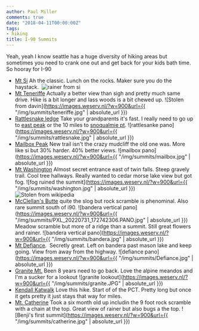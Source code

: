 ```yaml
---
author: Paul Miller
comments: true
date: "2018-04-11T00:00:00Z"
tags:
- hiking
title: I-90 Summits
---
```


Yeah, yeah I know seattle has a huge diversity of hiking areas but sometimes you need to crank one out and get back for your kids bath time. So hooray for I-90

- [Mt Si](https://www.wta.org/go-hiking/hikes/mount-si)
  Ah the classic. Lunch on the rocks. Maker sure you do the haystack. 
  ![rainer from si](https://images.weserv.nl/?url=https://paulgmiller.github.io/img/summits/si.JPG&w=900
)
- [Mt Teneriffe](https://www.wta.org/go-hiking/hikes/mount-teneriffe-road-trail)
  Actually a better view than sigh and pretty much same drive. Hike is a bit longer and lass woods is a bit chewed up. 
  ![Stolen from davin](https://images.weserv.nl/?w=900&url={{ "/img/summits/teneriffe.jpg" | absolute_url }})
- [Rattlesnake ledge](https://www.wta.org/go-hiking/hikes/rattle-snake-ledge)
  Take your grandparents it's fast. I really need to go up to [east peak](https://www.wta.org/go-hiking/hikes/east-peak-rattlesnake-trail) or the 10 miles to [snoqualmie pt](https://www.wta.org/go-hiking/hikes/rattle-snake-mountain).
  ![rattlesanke pano](https://images.weserv.nl/?w=900&url={{ "/img/summits/rattlesnake.jpg" | absolute_url }})
- [Mailbox Peak](https://www.wta.org/go-hiking/hikes/mailbox-peak)
  New trail isn't the crazy mudcliff the old one was. More like si but 30% harder. 40% better views. 
  ![mailbox pano](https://images.weserv.nl/?w=900&url={{ "/img/summits/mailbox.jpg" | absolute_url }})
- [Mt Washington](https://www.wta.org/go-hiking/hikes/mount-washington-1)
  Almost secret entrance east of twin falls. Steep gravely trail. Cool tree hallways. Really wanted to cedar morse lake view but got fog.
  ![fog ruined the summit](https://images.weserv.nl/?w=900&url={{ "/img/summits/washington.jpg" | absolute_url }})
  ![Stolen from wikipedia](https://images.weserv.nl/?w=900&url=https://upload.wikimedia.org/wikipedia/commons/a/a1/Kendall_Katwalk_Trail.jpg)
- [McClellan's Butte](https://www.wta.org/go-hiking/hikes/mcclellan-butte)
 quite the slog but rock scramble is phenominal. Also rare summit south of i90.
 ![bandera vertical pano](https://images.weserv.nl/?w=900&url={{ "/img/summits/PXL_20220731_172742306.PANO.jpg" | absolute_url }})
  Meadow scramble but more of a ridge than a summit. Still great flowers and rainer. 
  ![bandera vertical pano](https://images.weserv.nl/?w=900&url={{ "/img/summits/bandera.jpg" | absolute_url }})
- [Mt Defiance](https://www.wta.org/go-hiking/hikes/mount-defiance).
  Secretly great. Left on bandera past mason lake and keep going. View from away from the highway. 
  ![defiance pano](https://images.weserv.nl/?w=900&url={{ "/img/summits/Defiance.jpg" | absolute_url }})
- [Granite Mt.](https://www.wta.org/go-hiking/hikes/granite-mountain-1)
  Been 8 years need to go back. Love the alpine meandos and I'm a sucker for a lookout
  ![granite lookout](https://images.weserv.nl/?w=900&url={{ "/img/summits/granite.JPG" | absolute_url }})
- [Kendall Katwalk](https://www.wta.org/go-hiking/hikes/kendall-katwalk)
  Love this hike. Start of of the PCT. Pretty long but once it gets pretty it just stays that way for miles. 
- [Mt. Catherine](https://www.wta.org/go-hiking/hikes/mount-catherine)
  Took a six month old up includin the 9 foot rock scramble with a chain at the top. Great view of rainer but also bugs a the top. 
  ![Benji's first summit](https://images.weserv.nl/?w=900&url={{ "/img/summits/catherine.jpg" | absolute_url }})

